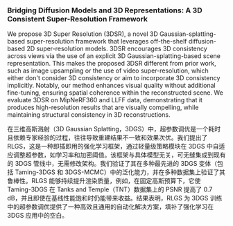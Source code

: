 ### Bridging Diffusion Models and 3D Representations: A 3D Consistent Super-Resolution Framework

We propose 3D Super Resolution (3DSR), a novel 3D Gaussian-splatting-based super-resolution framework that leverages off-the-shelf diffusion-based 2D super-resolution models. 3DSR encourages 3D consistency across views via the use of an explicit 3D Gaussian-splatting-based scene representation. This makes the proposed 3DSR different from prior work, such as image upsampling or the use of video super-resolution, which either don't consider 3D consistency or aim to incorporate 3D consistency implicitly. Notably, our method enhances visual quality without additional fine-tuning, ensuring spatial coherence within the reconstructed scene. We evaluate 3DSR on MipNeRF360 and LLFF data, demonstrating that it produces high-resolution results that are visually compelling, while maintaining structural consistency in 3D reconstructions.

在三维高斯溅射（3D Gaussian Splatting，3DGS）中，超参数调优是一个耗时且依赖专家经验的过程，往往导致重建结果不一致和效果次优。我们提出了 RLGS，这是一种即插即用的强化学习框架，通过轻量级策略模块在 3DGS 中自适应调整超参数，如学习率和加密阈值。该框架与具体模型无关，可无缝集成到现有的 3DGS 管线中，无需修改架构。我们验证了其在多种最先进的 3DGS 变体（包括 Taming-3DGS 和 3DGS-MCMC）中的泛化能力，并在多种数据集上验证了其鲁棒性。RLGS 能够持续提升渲染质量，例如，在固定高斯预算下，它使 Taming-3DGS 在 Tanks and Temple（TNT）数据集上的 PSNR 提高了 0.7 dB，并且即使在基线性能饱和时仍能带来收益。结果表明，RLGS 为 3DGS 训练中的超参数调优提供了一种高效且通用的自动化解决方案，填补了强化学习在 3DGS 应用中的空白。
